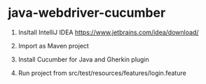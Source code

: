 # java-webdriver-cucumber

1. Insltall IntelliJ IDEA
https://www.jetbrains.com/idea/download/

2. Import as Maven project

3. Install Cucumber for Java and Gherkin plugin 

4. Run project from src/test/resources/features/login.feature
